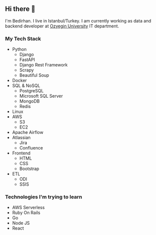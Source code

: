 ## Hi there 👋

I'm Bedirhan. I live in Istanbul/Turkey. I am currently working as data and backend developer at [Ozyegin University](https://www.ozyegin.edu.tr/en) IT department.

### My Tech Stack
- Python
  - Django
  - FastAPI
  - Django Rest Framework
  - Scrapy
  - Beautiful Soup
- Docker
- SQL & NoSQL
  - PostgreSQL
  - Microsoft SQL Server
  - MongoDB
  - Redis
- Linux
- AWS
  - S3
  - EC2
- Apache Airflow
- Atlassian
  - Jira
  - Confluence
- Frontend
  - HTML
  - CSS
  - Bootstrap
- ETL
  - ODI
  - SSIS

### Technologies I'm trying to learn
- AWS Serverless
- Ruby On Rails
- Go
- Node JS
- React